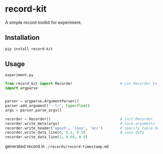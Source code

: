 # record-kit
A simple record toolkit for experiment.

##  Installation
```bash
pip install record-kit
```

## Usage
`experiment.py`

```python
from record_kit import Recorder                      # use Recorder to track experiment data
import argparse


parser = argparse.ArgumentParser()
parser.add_argument('--lr', type=float)
args = parser.parse_args()

recorder = Recorder()                                # init Recorder
recorder.write_meta(args)                            # save arguments like hyperparameters
recorder.write_header('epoch', 'loss', 'acc')        # specify table header
recorder.write_data_line(0, 0.1, 0.5)                # save data
recorder.write_data_line(1, 0.08, 0.9)
```

generated record in `./records/record-timestamp.md`
